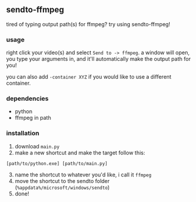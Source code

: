 ## sendto-ffmpeg
tired of typing output path(s) for ffmpeg? try using sendto-ffmpeg!

### usage
right click your video(s) and select `Send to -> ffmpeg`. a window will open, you type your arguments in, and it'll automatically make the output path for you!

you can also add `-container XYZ` if you would like to use a different container.

### dependencies
- python
- ffmpeg in path

### installation
1. download `main.py`
2. make a new shortcut and make the target follow this:
```
[path/to/python.exe] [path/to/main.py]
```
3. name the shortcut to whatever you'd like, i call it `ffmpeg`
4. move the shortcut to the sendto folder (`%appdata%/microsoft/windows/sendto`)
5. done!
